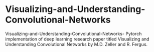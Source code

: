 # Visualizing-and-Understanding-Convolutional-Networks
 Visualizing-and-Understanding-Convolutional-Networks-  Pytorch implementation of deep learning research paper titled Visualizing and Understanding Convolutional Networks by M.D. Zeller and R. Fergus. 
